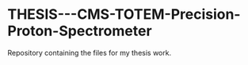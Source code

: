 # THESIS---CMS-TOTEM-Precision-Proton-Spectrometer
Repository containing the files for my thesis work.


